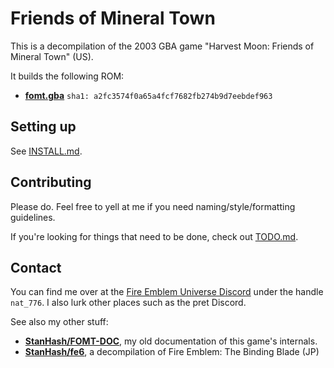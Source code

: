 # Friends of Mineral Town

This is a decompilation of the 2003 GBA game "Harvest Moon: Friends of Mineral Town" (US).

It builds the following ROM:

* **[fomt.gba]** `sha1: a2fc3574f0a65a4fcf7682fb274b9d7eebdef963`

[fomt.gba]: https://datomatic.no-intro.org/index.php?page=show_record&s=23&n=1249

## Setting up

See [INSTALL.md](./INSTALL.md).

## Contributing

Please do. Feel free to yell at me if you need naming/style/formatting guidelines.

If you're looking for things that need to be done, check out [TODO.md](./TODO.md).

## Contact

You can find me over at the [Fire Emblem Universe Discord](https://feuniverse.us/t/feu-discord-server/1480?u=stanh) under the handle `nat_776`. I also lurk other places such as the pret Discord.

See also my other stuff:

* [**StanHash/FOMT-DOC**](https://github.com/StanHash/FOMT-DOC), my old documentation of this game's internals.
* [**StanHash/fe6**](https://github.com/StanHash/fe6), a decompilation of Fire Emblem: The Binding Blade (JP)
